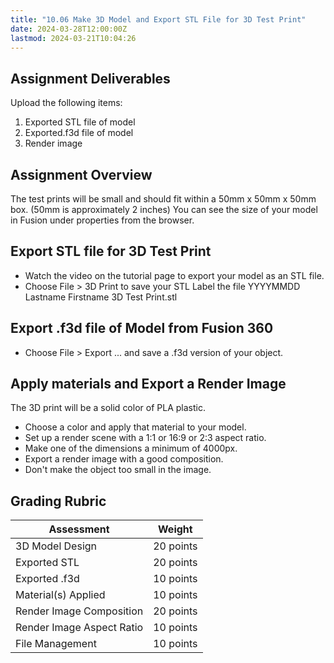 ```yaml
---
title: "10.06 Make 3D Model and Export STL File for 3D Test Print"
date: 2024-03-28T12:00:00Z
lastmod: 2024-03-21T10:04:26
---
```


## Assignment Deliverables

Upload the following items:

1. Exported STL file of model
2. Exported.f3d file of model
3. Render image

## Assignment Overview

The test prints will be small and should fit within a 50mm x 50mm x 50mm box. (50mm is approximately 2 inches) You can see the size of your model in Fusion under properties from the browser.

## Export STL file for 3D Test Print

- Watch the video on the tutorial page to export your model as an STL file.
- Choose File > 3D Print to save your STL Label the file YYYYMMDD Lastname Firstname 3D Test Print.stl

## Export .f3d file of Model from Fusion 360

- Choose File > Export ... and save a .f3d version of your object.

## Apply materials and Export a Render Image

The 3D print will be a solid color of PLA plastic.

- Choose a color and apply that material to your model.
- Set up a render scene with a 1:1 or 16:9 or 2:3 aspect ratio.
- Make one of the dimensions a minimum of 4000px.
- Export a render image with a good composition.
- Don't make the object too small in the image.

## Grading Rubric

<div class="responsive-table-markdown">

| Assessment                | Weight    |
| ------------------------- | --------- |
| 3D Model Design           | 20 points |
| Exported STL              | 20 points |
| Exported .f3d             | 10 points |
| Material(s) Applied       | 10 points |
| Render Image Composition  | 20 points |
| Render Image Aspect Ratio | 10 points |
| File Management           | 10 points |

</div>
